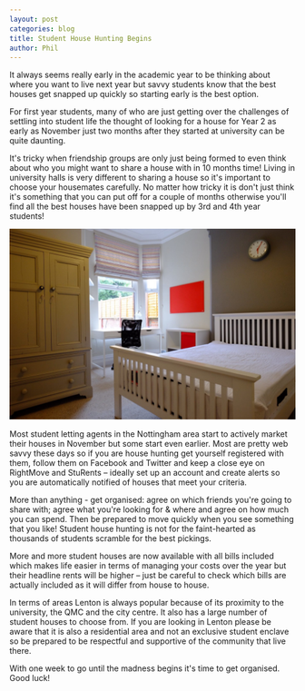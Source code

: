 ```yaml
---
layout: post
categories: blog
title: Student House Hunting Begins
author: Phil
---
```

It always seems really early in the academic year to be thinking about where you want to live next year but savvy students know that the best houses get snapped up quickly so starting early is the best option.

For first year students, many of who are just getting over the challenges of settling into student life the thought of looking for a house for Year 2 as early as November just two months after they started at university can be quite daunting.

It's tricky when friendship groups are only just being formed to even think about who you might want to share a house with in 10 months time! Living in university halls is very different to sharing a house so it's important to choose your housemates carefully. No matter how tricky it is don't just think it's something that you can put off for a couple of months otherwise you'll find all the best houses have been snapped up by 3rd and 4th year students!

![Red bedroom](/assets/images/gallery/red-bedroom.jpg)

Most student letting agents in the Nottingham area start to actively market their houses in November but some start even earlier. Most are pretty web savvy these days so if you are house hunting get yourself registered with them, follow them on Facebook and Twitter and keep a close eye on RightMove and StuRents – ideally set up an account and create alerts so you are automatically notified of houses that meet your criteria.

More than anything - get organised: agree on which friends you're going to share with; agree what you're looking for & where and agree on how much you can spend. Then be prepared to move quickly when you see something that you like! Student house hunting is not for the faint-hearted as thousands of students scramble for the best pickings.

More and more student houses are now available with all bills included which makes life easier in terms of managing your costs over the year but their headline rents will be higher – just be careful to check which bills are actually included as it will differ from house to house.

In terms of areas Lenton is always popular because of its proximity to the university, the QMC and the city centre. It also has a large number of student houses to choose from. If you are looking in Lenton please be aware that it is also a residential area and not an exclusive student enclave so be prepared to be respectful and supportive of the community that live there.

With one week to go until the madness begins it's time to get organised. Good luck!